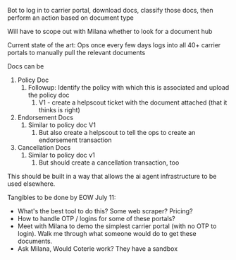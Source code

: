 Bot to log in to carrier portal, download docs, classify those docs, then perform an action based on document type

Will have to scope out with Milana whether to look for a document hub

Current state of the art: Ops once every few days logs into all 40+ carrier portals to manually pull the relevant documents

Docs can be
1. Policy Doc
	1. Followup: Identify the policy with which this is associated and upload the policy doc
		1. V1 - create a helpscout ticket with the document attached (that it thinks is right)
2. Endorsement Docs
	1. Similar to policy doc V1 
		1. But also create a helpscout to tell the ops to create an endorsement transaction
3. Cancellation Docs
	1. Similar to policy doc v1 
		1. But should create a cancellation transaction, too

This should be built in a way that allows the ai agent infrastructure to be used elsewhere. 

Tangibles to be done by EOW July 11:
- What's the best tool to do this? Some web scraper? Pricing? 
- How to handle OTP / logins for some of these portals?
- Meet with Milana to demo the simplest carrier portal (with no OTP to login). Walk me through what someone would do to get these documents. 
- Ask Milana, Would Coterie work? They have a sandbox 